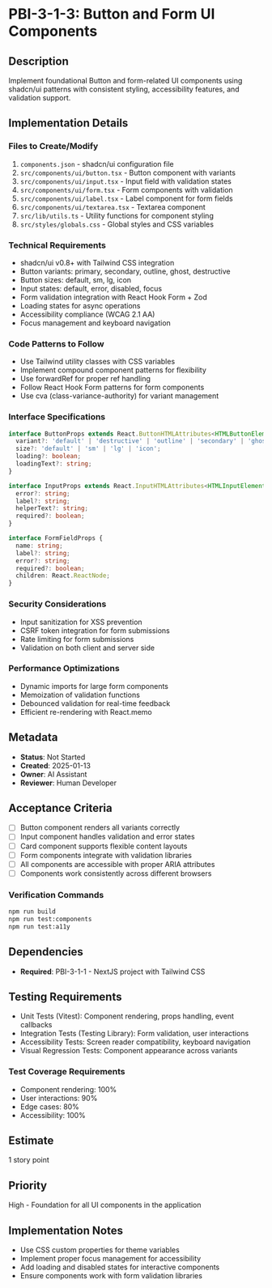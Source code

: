 # PBI-3-1-3: Button and Form UI Components

## Description

Implement foundational Button and form-related UI components using shadcn/ui patterns with consistent styling,
accessibility features, and validation support.

## Implementation Details

### Files to Create/Modify

1. `components.json` - shadcn/ui configuration file
2. `src/components/ui/button.tsx` - Button component with variants
3. `src/components/ui/input.tsx` - Input field with validation states
4. `src/components/ui/form.tsx` - Form components with validation
5. `src/components/ui/label.tsx` - Label component for form fields
6. `src/components/ui/textarea.tsx` - Textarea component
7. `src/lib/utils.ts` - Utility functions for component styling
8. `src/styles/globals.css` - Global styles and CSS variables

### Technical Requirements

- shadcn/ui v0.8+ with Tailwind CSS integration
- Button variants: primary, secondary, outline, ghost, destructive
- Button sizes: default, sm, lg, icon
- Input states: default, error, disabled, focus
- Form validation integration with React Hook Form + Zod
- Loading states for async operations
- Accessibility compliance (WCAG 2.1 AA)
- Focus management and keyboard navigation

### Code Patterns to Follow

- Use Tailwind utility classes with CSS variables
- Implement compound component patterns for flexibility
- Use forwardRef for proper ref handling
- Follow React Hook Form patterns for form components
- Use cva (class-variance-authority) for variant management

### Interface Specifications

```typescript
interface ButtonProps extends React.ButtonHTMLAttributes<HTMLButtonElement> {
  variant?: 'default' | 'destructive' | 'outline' | 'secondary' | 'ghost';
  size?: 'default' | 'sm' | 'lg' | 'icon';
  loading?: boolean;
  loadingText?: string;
}

interface InputProps extends React.InputHTMLAttributes<HTMLInputElement> {
  error?: string;
  label?: string;
  helperText?: string;
  required?: boolean;
}

interface FormFieldProps {
  name: string;
  label?: string;
  error?: string;
  required?: boolean;
  children: React.ReactNode;
}
```

### Security Considerations

- Input sanitization for XSS prevention
- CSRF token integration for form submissions
- Rate limiting for form submissions
- Validation on both client and server side

### Performance Optimizations

- Dynamic imports for large form components
- Memoization of validation functions
- Debounced validation for real-time feedback
- Efficient re-rendering with React.memo

## Metadata

- **Status**: Not Started
- **Created**: 2025-01-13
- **Owner**: AI Assistant
- **Reviewer**: Human Developer

## Acceptance Criteria

- [ ] Button component renders all variants correctly
- [ ] Input component handles validation and error states
- [ ] Card component supports flexible content layouts
- [ ] Form components integrate with validation libraries
- [ ] All components are accessible with proper ARIA attributes
- [ ] Components work consistently across different browsers

### Verification Commands

```bash
npm run build
npm run test:components
npm run test:a11y
```

## Dependencies

- **Required**: PBI-3-1-1 - NextJS project with Tailwind CSS

## Testing Requirements

- Unit Tests (Vitest): Component rendering, props handling, event callbacks
- Integration Tests (Testing Library): Form validation, user interactions
- Accessibility Tests: Screen reader compatibility, keyboard navigation
- Visual Regression Tests: Component appearance across variants

### Test Coverage Requirements

- Component rendering: 100%
- User interactions: 90%
- Edge cases: 80%
- Accessibility: 100%

## Estimate

1 story point

## Priority

High - Foundation for all UI components in the application

## Implementation Notes

- Use CSS custom properties for theme variables
- Implement proper focus management for accessibility
- Add loading and disabled states for interactive components
- Ensure components work with form validation libraries
